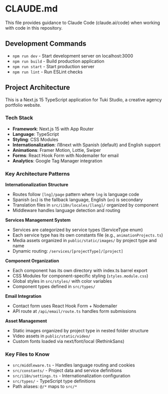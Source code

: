 # CLAUDE.md

This file provides guidance to Claude Code (claude.ai/code) when working with code in this repository.

## Development Commands

- `npm run dev` - Start development server on localhost:3000
- `npm run build` - Build production application
- `npm run start` - Start production server
- `npm run lint` - Run ESLint checks

## Project Architecture

This is a Next.js 15 TypeScript application for Tuki Studio, a creative agency portfolio website.

### Tech Stack
- **Framework**: Next.js 15 with App Router
- **Language**: TypeScript
- **Styling**: CSS Modules
- **Internationalization**: i18next with Spanish (default) and English support
- **Animations**: Framer Motion, Lottie, Swiper
- **Forms**: React Hook Form with Nodemailer for email
- **Analytics**: Google Tag Manager integration

### Key Architecture Patterns

**Internationalization Structure**
- Routes follow `[lng]/page` pattern where `lng` is language code
- Spanish (`es`) is the fallback language, English (`en`) is secondary
- Translation files in `src/i18n/locales/[lang]/` organized by component
- Middleware handles language detection and routing

**Services Management System**
- Services are categorized by service types (ServiceType enum)
- Each service type has its own constants file (e.g., `animationProjects.ts`)
- Media assets organized in `public/static/images/` by project type and name
- Dynamic routing: `/services/[projectType]/[project]`

**Component Organization**
- Each component has its own directory with index.ts barrel export
- CSS Modules for component-specific styling (`styles.module.css`)
- Global styles in `src/styles/` with color variables
- Component types defined in `src/types/`

**Email Integration**
- Contact form uses React Hook Form + Nodemailer
- API route at `/api/email/route.ts` handles form submissions

**Asset Management**
- Static images organized by project type in nested folder structure
- Video assets in `public/static/video/`
- Custom fonts loaded via next/font/local (RethinkSans)

### Key Files to Know
- `src/middleware.ts` - Handles language routing and cookies
- `src/constants/` - Project data and service definitions
- `src/i18n/settings.ts` - Internationalization configuration
- `src/types/` - TypeScript type definitions
- Path aliases: `@/*` maps to `src/*`